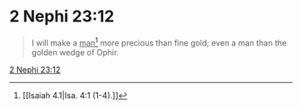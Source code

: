 # 2 Nephi 23:12

> I will make a <u>man</u>[^a] more precious than fine gold; even a man than the golden wedge of Ophir.

[2 Nephi 23:12](https://www.churchofjesuschrist.org/study/scriptures/bofm/2-ne/23?lang=eng&id=p12#p12)


[^a]: [[Isaiah 4.1|Isa. 4:1 (1-4).]]
